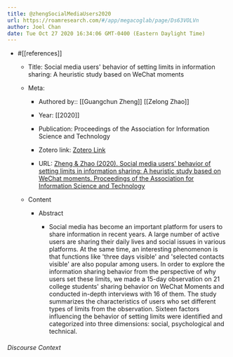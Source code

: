 ```yaml
---
title: @zhengSocialMediaUsers2020
url: https://roamresearch.com/#/app/megacoglab/page/Ds63VOLVn
author: Joel Chan
date: Tue Oct 27 2020 16:34:06 GMT-0400 (Eastern Daylight Time)
---
```


- #[[references]]

    - Title: Social media users' behavior of setting limits in information sharing: A heuristic study based on WeChat moments

    - Meta:

        - Authored by:: [[Guangchun Zheng]] [[Zelong Zhao]]

        - Year: [[2020]]

        - Publication: Proceedings of the Association for Information Science and Technology

        - Zotero link: [Zotero Link](zotero://select/items/1_57BIAK3K)

        - URL: [Zheng & Zhao (2020). Social media users' behavior of setting limits in information sharing: A heuristic study based on WeChat moments. Proceedings of the Association for Information Science and Technology](https://asistdl.onlinelibrary.wiley.com/doi/abs/10.1002/pra2.311)

    - Content

        - Abstract

            - Social media has become an important platform for users to share information in recent years. A large number of active users are sharing their daily lives and social issues in various platforms. At the same time, an interesting phenomenon is that functions like 'three days visible' and 'selected contacts visible' are also popular among users. In order to explore the information sharing behavior from the perspective of why users set these limits, we made a 15-day observation on 21 college students' sharing behavior on WeChat Moments and conducted in-depth interviews with 16 of them. The study summarizes the characteristics of users who set different types of limits from the observation. Sixteen factors influencing the behavior of setting limits were identified and categorized into three dimensions: social, psychological and technical.

###### Discourse Context


